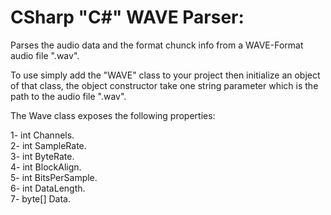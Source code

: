 # CSharp "C#" WAVE Parser:

Parses the audio data and the format chunck info from a WAVE-Format audio file ".wav".

To use simply add the "WAVE" class to your project then initialize an object of that class,
the object constructor take one string parameter which is the path to the audio file ".wav".

The Wave class exposes the following properties:

1- int Channels.  
2- int SampleRate.  
3- int ByteRate.  
4- int BlockAlign.  
5- int BitsPerSample.  
6- int DataLength.  
7- byte[] Data.  
